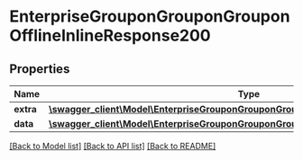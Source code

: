 # EnterpriseGrouponGrouponGrouponOfflineInlineResponse200

## Properties
Name | Type | Description | Notes
------------ | ------------- | ------------- | -------------
**extra** | [**\swagger_client\Model\EnterpriseGrouponGrouponGrouponOfflineExtraBody**](EnterpriseGrouponGrouponGrouponOfflineExtraBody.md) |  | [optional] 
**data** | [**\swagger_client\Model\EnterpriseGrouponGrouponGrouponOfflineInlineResponse200Data**](EnterpriseGrouponGrouponGrouponOfflineInlineResponse200Data.md) |  | [optional] 

[[Back to Model list]](../README.md#documentation-for-models) [[Back to API list]](../README.md#documentation-for-api-endpoints) [[Back to README]](../README.md)

